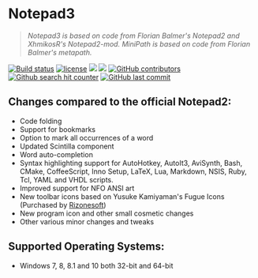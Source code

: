 # Notepad3

> *Notepad3 is based on code from Florian Balmer's Notepad2 and XhmikosR's Notepad2-mod. MiniPath is based on code from Florian Balmer's metapath.*


[![Build status](https://img.shields.io/appveyor/ci/rizonesoft/notepad3/master.svg)](https://ci.appveyor.com/project/rizonesoft/notepad3/branch/master)
[![license](https://img.shields.io/github/license/mashape/apistatus.svg)]()
[![](https://img.shields.io/github/issues-raw/badges/shields.svg)]()
[![](https://img.shields.io/github/issues-closed-raw/badges/shields.svg)]()
[![GitHub contributors](https://img.shields.io/github/contributors/cdnjs/cdnjs.svg)]()
[![Github search hit counter](https://img.shields.io/github/search/torvalds/linux/goto.svg)]()
[![GitHub last commit](https://img.shields.io/github/last-commit/google/skia.svg)]()


## Changes compared to the official Notepad2:

* Code folding
* Support for bookmarks
* Option to mark all occurrences of a word
* Updated Scintilla component
* Word auto-completion
* Syntax highlighting support for AutoHotkey, AutoIt3, AviSynth, Bash, CMake, CoffeeScript, 
  Inno Setup, LaTeX, Lua, Markdown, NSIS, Ruby, Tcl, YAML and VHDL scripts.
* Improved support for NFO ANSI art
* New toolbar icons based on Yusuke Kamiyaman's Fugue Icons (Purchased by [Rizonesoft](https://www.rizonesoft.com))
* New program icon and other small cosmetic changes
* Other various minor changes and tweaks

## Supported Operating Systems:

* Windows 7, 8, 8.1 and 10 both 32-bit and 64-bit